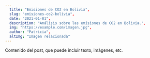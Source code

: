 ```yaml
---
  title: "Emisiones de CO2 en Bolivia",
  slug: "emisiones-co2-bolivia",
  date: "2021-01-01",
  description: "Análisis sobre las emisiones de CO2 en Bolivia.",
  img: "https://example.com/imagen.jpg",
  author: "Patricia",
  altImg: "Imagen relacionada"
---
```


<p>Contenido del post, que puede incluir texto, imágenes, etc.</p>
